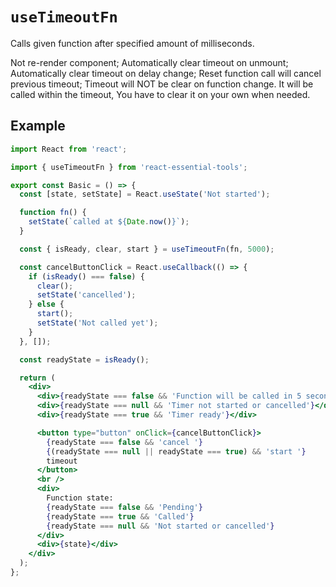 # `useTimeoutFn`

Calls given function after specified amount of milliseconds.

Not re-render component;
Automatically clear timeout on unmount;
Automatically clear timeout on delay change;
Reset function call will cancel previous timeout;
Timeout will NOT be clear on function change. It will be called within the timeout,
You have to clear it on your own when needed.

## Example

```jsx
import React from 'react';

import { useTimeoutFn } from 'react-essential-tools';

export const Basic = () => {
  const [state, setState] = React.useState('Not started');

  function fn() {
    setState(`called at ${Date.now()}`);
  }

  const { isReady, clear, start } = useTimeoutFn(fn, 5000);

  const cancelButtonClick = React.useCallback(() => {
    if (isReady() === false) {
      clear();
      setState('cancelled');
    } else {
      start();
      setState('Not called yet');
    }
  }, []);

  const readyState = isReady();

  return (
    <div>
      <div>{readyState === false && 'Function will be called in 5 seconds'}</div>
      <div>{readyState === null && 'Timer not started or cancelled'}</div>
      <div>{readyState === true && 'Timer ready'}</div>

      <button type="button" onClick={cancelButtonClick}>
        {readyState === false && 'cancel '}
        {(readyState === null || readyState === true) && 'start '}
        timeout
      </button>
      <br />
      <div>
        Function state:
        {readyState === false && 'Pending'}
        {readyState === true && 'Called'}
        {readyState === null && 'Not started or cancelled'}
      </div>
      <div>{state}</div>
    </div>
  );
};
```
